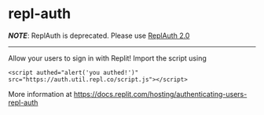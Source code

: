# repl-auth

***NOTE***: ReplAuth is deprecated. Please use [ReplAuth 2.0](https://docs.replit.com/hosting/repl-auth-sidebar)

---

Allow your users to sign in with Replit! Import the script using

```<script authed="alert('you authed!')" src="https://auth.util.repl.co/script.js"></script>```

More information at https://docs.replit.com/hosting/authenticating-users-repl-auth
